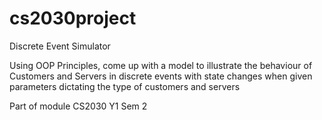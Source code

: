 # cs2030project
Discrete Event Simulator

<p> Using OOP Principles, come up with a model to illustrate the behaviour of Customers and Servers in
discrete events with state changes when given parameters dictating the type of customers and servers </p>

<p> Part of module CS2030 Y1 Sem 2 </p>
